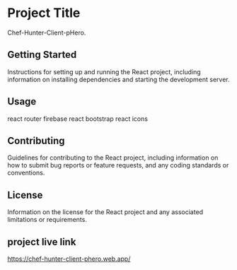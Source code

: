 # Project Title

Chef-Hunter-Client-pHero.

## Getting Started

Instructions for setting up and running the React project, including information on installing dependencies and starting the development server.

## Usage

react router
firebase
react bootstrap
react icons


## Contributing

Guidelines for contributing to the React project, including information on how to submit bug reports or feature requests, and any coding standards or conventions.

## License

Information on the license for the React project and any associated limitations or requirements.

## project live link

https://chef-hunter-client-phero.web.app/


